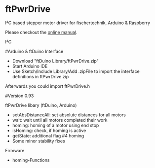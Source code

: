 # ftPwrDrive
I²C based stepper motor driver for fischertechnik, Arduino &amp; Raspberry

Please checkout the <a href="https://github.com/elektrofuzzis/ftPwrDrive/wiki">online manual</a>.


I²C

#Arduino & ftDuino Interface

- Download "ftDuino Library/ftPwrDrive.zip"
- Start Arduino IDE 
- Use Sketch/Include Library/Add .zipFile to import the interface definitions in ftPwrDrive.zip

Afterwards you could import ftPwrDrive.h

#Version 0.93

ftPwrDrive libary (ftDuino, Arduino)
- setAbsDistanceAll: set absolute distances for all motors
- wait: wait until all motors completed their work
- homing: homing of a motor using end stop
- isHoming: check, if homing is active 
- getState: additional flag #4 homing
- Some minor stability fixes

Firmware
- homing-Functions  

